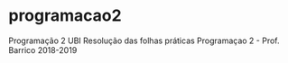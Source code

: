 # programacao2
Programação 2 UBI
Resolução das folhas práticas Programaçao 2 - Prof. Barrico 2018-2019

